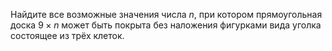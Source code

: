 Найдите все возможные значения числа $n$, при котором прямоугольная доска 
$9\times n$ может быть покрыта без наложения фигурками вида уголка состоящее из трёх клеток.